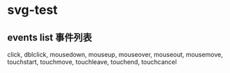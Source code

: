 # svg-test
## events list 事件列表
  click,
  dblclick,
  mousedown,
  mouseup,
  mouseover,
  mouseout,
  mousemove,
  touchstart,
  touchmove,
  touchleave,
  touchend,
  touchcancel